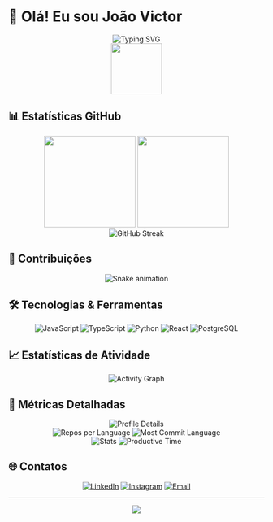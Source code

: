 # 👋 Olá! Eu sou João Victor

<div align="center">
  <img src="https://readme-typing-svg.herokuapp.com?font=Fira+Code&size=30&duration=3000&pause=1000&color=00D4FF&center=true&vCenter=true&width=600&lines=Desenvolvedor+Front-End;Sempre+Aprendendo+Algo+Novo;Criando+Soluções+Inovadoras" alt="Typing SVG" />
</div>

<div align="center">
  <img src="https://media.giphy.com/media/M9gbBd9nbDrOTu1Mqx/giphy.gif" width="100"/>
</div>

## 📊 Estatísticas GitHub

<div align="center">
  
  <img height="180em" src="https://github-readme-stats.vercel.app/api?username=joaolopes45&show_icons=true&theme=tokyonight&include_all_commits=true&count_private=true"/>
  <img height="180em" src="https://github-readme-stats.vercel.app/api/top-langs/?username=joaolopes45&layout=compact&langs_count=8&theme=tokyonight"/>
  
</div>

<div align="center">
  <img src="https://github-readme-streak-stats.herokuapp.com/?user=joaolopes45&theme=tokyonight" alt="GitHub Streak"/>
</div>

## 🐍 Contribuições

<div align="center">
  <img src="https://github.com/joaolopes45/joaolopes45/blob/output/github-contribution-grid-snake.svg" alt="Snake animation" />
</div>

## 🛠️ Tecnologias & Ferramentas

<div align="center">
  
  ![JavaScript](https://img.shields.io/badge/-JavaScript-F7DF1E?style=for-the-badge&logo=javascript&logoColor=black)
  ![TypeScript](https://img.shields.io/badge/-TypeScript-3178C6?style=for-the-badge&logo=typescript&logoColor=white)
  ![Python](https://img.shields.io/badge/-Python-3776AB?style=for-the-badge&logo=python&logoColor=white)
  ![React](https://img.shields.io/badge/-React-61DAFB?style=for-the-badge&logo=react&logoColor=black)
  ![PostgreSQL](https://img.shields.io/badge/-PostgreSQL-336791?style=for-the-badge&logo=postgresql&logoColor=white)
  
</div>

## 📈 Estatísticas de Atividade

<div align="center">
  <img src="https://github-readme-activity-graph.vercel.app/graph?username=joaolopes45&theme=tokyo-night&hide_border=true" alt="Activity Graph"/>
</div>

## 🎯 Métricas Detalhadas

<div align="center">
  <img src="https://github-profile-summary-cards.vercel.app/api/cards/profile-details?username=joaolopes45&theme=tokyonight" alt="Profile Details"/>
</div>

<div align="center">
  <img src="https://github-profile-summary-cards.vercel.app/api/cards/repos-per-language?username=joaolopes45&theme=tokyonight" alt="Repos per Language"/>
  <img src="https://github-profile-summary-cards.vercel.app/api/cards/most-commit-language?username=joaolopes45&theme=tokyonight" alt="Most Commit Language"/>
</div>

<div align="center">
  <img src="https://github-profile-summary-cards.vercel.app/api/cards/stats?username=joaolopes45&theme=tokyonight" alt="Stats"/>
  <img src="https://github-profile-summary-cards.vercel.app/api/cards/productive-time?username=joaolopes45&theme=tokyonight&utcOffset=8" alt="Productive Time"/>
</div>

## 🌐 Contatos

<div align="center">
  
  [![LinkedIn](https://img.shields.io/badge/-LinkedIn-0077B5?style=for-the-badge&logo=linkedin&logoColor=white)](https://www.linkedin.com/in/jo%C3%A3o-victor-b97221222?utm_source=share&utm_campaign=share_via&utm_content=profile&utm_medium=ios_app)
  [![Instagram](https://img.shields.io/badge/-Instagram-E4405F?style=for-the-badge&logo=instagram&logoColor=white)](https://instagram.com/_.joaolopes)
  [![Email](https://img.shields.io/badge/-Email-D14836?style=for-the-badge&logo=gmail&logoColor=white)](mailto:joaodf2002@gmail.com)
  
</div>

---

<div align="center">
  <img src="https://capsule-render.vercel.app/api?type=waving&color=gradient&height=100&section=footer"/>
</div>
